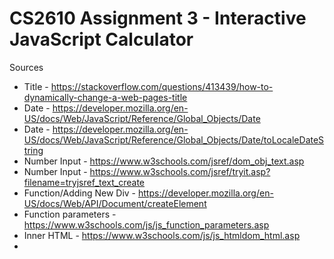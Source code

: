# CS2610 Assignment 3 - Interactive JavaScript Calculator

Sources
* Title - https://stackoverflow.com/questions/413439/how-to-dynamically-change-a-web-pages-title
* Date - https://developer.mozilla.org/en-US/docs/Web/JavaScript/Reference/Global_Objects/Date
* Date - https://developer.mozilla.org/en-US/docs/Web/JavaScript/Reference/Global_Objects/Date/toLocaleDateString
* Number Input - https://www.w3schools.com/jsref/dom_obj_text.asp
* Number Input - https://www.w3schools.com/jsref/tryit.asp?filename=tryjsref_text_create
* Function/Adding New Div - https://developer.mozilla.org/en-US/docs/Web/API/Document/createElement
* Function parameters - https://www.w3schools.com/js/js_function_parameters.asp
* Inner HTML - https://www.w3schools.com/js/js_htmldom_html.asp
* 